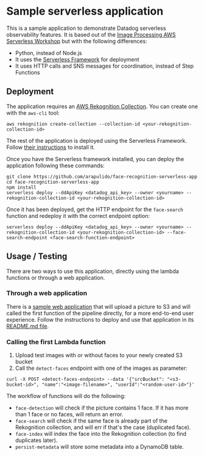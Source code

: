 # Sample serverless application

This is a sample application to demonstrate Datadog serverless observability features. It is based out of the [Image Processing AWS Serverless Workshop](https://github.com/aws-samples/aws-serverless-workshops/tree/master/ImageProcessing) but with the following differences:

* Python, instead of Node.js
* It uses the [Serverless Framework](https://serverless.com/) for deployment
* It uses HTTP calls and SNS messages for coordination, instead of Step Functions

## Deployment

The application requires an [AWS Rekognition Collection](https://aws.amazon.com/rekognition/). You can create one with the `aws-cli` tool:

```aws rekognition create-collection --collection-id <your-rekognition-collection-id>```

The rest of the application is deployed using the Serverless Framework. Follow [their instructions](https://serverless.com/framework/docs/getting-started/) to install it.

Once you have the Serverless framework installed, you can deploy the application following these commands:

```
git clone https://github.com/arapulido/face-recognition-serverless-app
cd face-recognition-serverless-app
npm install
serverless deploy --ddApiKey <datadog_api_key> --owner <yourname> --rekognition-collection-id <your-rekognition-collection-id>
```

Once it has been deployed, get the HTTP endpoint for the `face-search` function and redeploy it with the correct endpoint option:

```
serverless deploy --ddApiKey <datadog_api_key> --owner <yourname> --rekognition-collection-id <your-rekognition-collection-id> --face-search-endpoint <face-search-function-endpoint>
```

## Usage / Testing

There are two ways to use this application, directly using the lambda functions or through a web application.

### Through a web application

There is a [sample web application](https://github.com/arapulido/upload-picture-s3-face-recognition) that will upload a picture to S3 and will called the first function of the pipeline directly, for a more end-to-end user experience. Follow the instructions to deploy and use that application in its [README.md file](https://github.com/arapulido/upload-picture-s3-face-recognition/blob/master/README.md).

### Calling the first Lambda function

1. Upload test images with or without faces to your newly created S3 bucket
1. Call the `detect-faces` endpoint with one of the images as parameter:

```
curl -X POST <detect-faces-endpoint> --data '{"srcBucket": "<s3-bucket-id>", "name":"<image-filename>", "userId":"<random-user-id>"}'
```

The workflow of functions will do the following:

* `face-detection` will check if the picture contains 1 face. If it has more than 1 face or no faces, will return an error.
* `face-search` will check if the same face is already part of the Rekognition collection, and will err if that's the case (duplicated face).
* `face-index` will index the face into the Rekognition collection (to find duplicates later).
* `persist-metadata` will store some metadata into a DynamoDB table.
